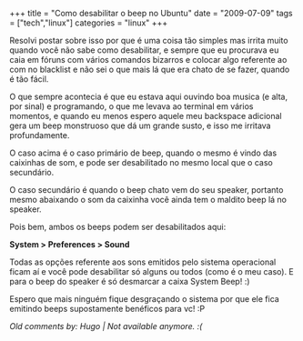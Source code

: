 +++
title = "Como desabilitar o beep no Ubuntu"
date = "2009-07-09"
tags = ["tech","linux"]
categories = "linux"
+++

Resolvi postar sobre isso por que é uma coisa tão simples mas irrita
muito quando você não sabe como desabilitar, e sempre que eu procurava
eu caia em fóruns com vários comandos bizarros e colocar algo
referente ao com no blacklist e não sei o que mais lá que era chato de
se fazer, quando é tão fácil.

O que sempre acontecia é que eu estava aqui ouvindo boa musica (e
alta, por sinal) e programando, o que me levava ao terminal em
vários momentos, e quando eu menos espero aquele meu backspace
adicional gera um beep monstruoso que dá um grande susto, e isso me
irritava profundamente.

O caso acima é o caso primário de beep, quando o mesmo é vindo das
caixinhas de som, e pode ser desabilitado no mesmo local que o caso
secundário.

O caso secundário é quando o beep chato vem do seu speaker, portanto
mesmo abaixando o som da caixinha você ainda tem o maldito beep lá no
speaker.

Pois bem, ambos os beeps podem ser desabilitados aqui:

**System > Preferences > Sound**

Todas as opções referente aos sons emitidos pelo sistema operacional
ficam aí e você pode desabilitar só alguns ou todos (como é o meu
caso). E para o beep do speaker é só desmarcar a caixa System Beep!
:)

Espero que mais ninguém fique desgraçando o sistema por que ele fica
emitindo beeps supostamente benéficos para vc! :P



_Old comments by: Hugo | Not available anymore. :(_

